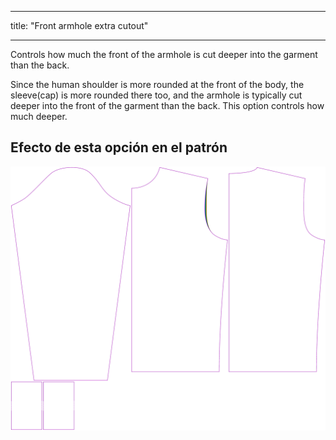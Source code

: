 - - -
title: "Front armhole extra cutout"
- - -

Controls how much the front of the armhole is cut deeper into the garment than the back.

Since the human shoulder is more rounded at the front of the body, the sleeve(cap) is more rounded there too, and the armhole is typically cut deeper into the front of the garment than the back. This option controls how much deeper.

## Efecto de esta opción en el patrón

![This image shows the effect of this option by superimposing several variants that have a different value for this option](sven_frontarmholedeeper_sample.svg "Effect of this option on the pattern")
